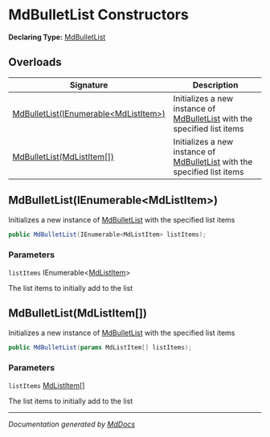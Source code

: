 ﻿# MdBulletList Constructors

**Declaring Type:** [MdBulletList](../index.md)

## Overloads

| Signature                                                                     | Description                                                                             |
| ----------------------------------------------------------------------------- | --------------------------------------------------------------------------------------- |
| [MdBulletList(IEnumerable\<MdListItem\>)](#mdbulletlistienumerablemdlistitem) | Initializes a new instance of [MdBulletList](../index.md) with the specified list items |
| [MdBulletList(MdListItem\[\])](#mdbulletlistmdlistitem)                       | Initializes a new instance of [MdBulletList](../index.md) with the specified list items |

## MdBulletList(IEnumerable\<MdListItem\>)

Initializes a new instance of [MdBulletList](../index.md) with the specified list items

```csharp
public MdBulletList(IEnumerable<MdListItem> listItems);
```

### Parameters

`listItems`  IEnumerable\<[MdListItem](../../MdListItem/index.md)\>

The list items to initially add to the list

## MdBulletList(MdListItem\[\])

Initializes a new instance of [MdBulletList](../index.md) with the specified list items

```csharp
public MdBulletList(params MdListItem[] listItems);
```

### Parameters

`listItems`  [MdListItem](../../MdListItem/index.md)\[\]

The list items to initially add to the list

___

*Documentation generated by [MdDocs](https://github.com/ap0llo/mddocs)*
